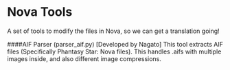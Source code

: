 # Nova Tools

A set of tools to modify the files in Nova, so we can get a translation going!

####AIF Parser (parser_aif.py) [Developed by Nagato]
This tool extracts AIF files (Specifically Phantasy Star: Nova files). This handles .aifs with multiple images inside, and also different image compressions.
